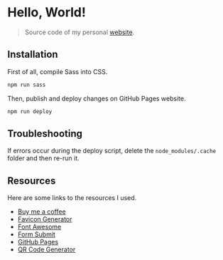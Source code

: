 # Hello, World!

> Source code of my personal [website](https://mnau23.github.io/).

## Installation

First of all, compile Sass into CSS.

```bash
npm run sass
```

Then, publish and deploy changes on GitHub Pages website.

```bash
npm run deploy
```

## Troubleshooting

If errors occur during the deploy script, delete the `node_modules/.cache` folder and then re-run it.

## Resources

Here are some links to the resources I used.

- [Buy me a coffee](https://www.buymeacoffee.com)
- [Favicon Generator](https://favicon.io)
- [Font Awesome](https://fontawesome.com)
- [Form Submit](https://formsubmit.co)
- [GitHub Pages](https://pages.github.com)
- [QR Code Generator](https://it.qr-code-generator.com)
